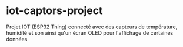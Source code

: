 # iot-captors-project
Projet IOT (ESP32 Thing) connecté avec des capteurs de température, humidité et son ainsi qu'un écran OLED pour l'affichage de certaines données
